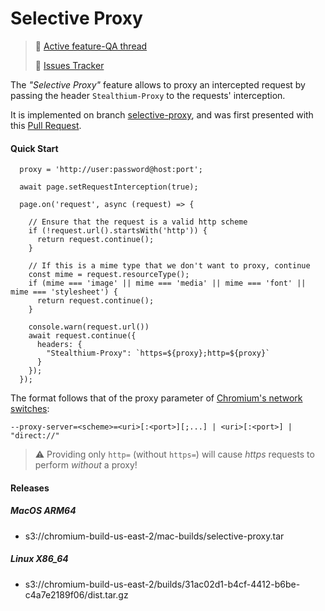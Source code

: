 # Selective Proxy

> 👋 [Active feature-QA thread](https://github.com/teocns/gchromium/issues/5)
>
> 🐛 [Issues Tracker](https://github.com/teocns/gchromium/issues?q=is%3Aopen+is%3Aissue+label%3Aselective-proxy)

The _"Selective Proxy"_ feature allows to proxy an intercepted request by passing the header `Stealthium-Proxy` to the requests' interception.

It is implemented on branch [selective-proxy](https://github.com/teocns/gchromium/tree/selective-proxy), and was first presented with this [Pull Request](https://github.com/teocns/gchromium/pull/3). 




#### Quick Start

```  
  proxy = 'http://user:password@host:port';

  await page.setRequestInterception(true);
  
  page.on('request', async (request) => {

    // Ensure that the request is a valid http scheme
    if (!request.url().startsWith('http')) {
      return request.continue();
    }
    
    // If this is a mime type that we don't want to proxy, continue
    const mime = request.resourceType();
    if (mime === 'image' || mime === 'media' || mime === 'font' || mime === 'stylesheet') {
      return request.continue();
    }
    
    console.warn(request.url())
    await request.continue({
      headers: {
        "Stealthium-Proxy": `https=${proxy};http=${proxy}`
      }
    });
  });  
```

The format follows that of the proxy parameter of [Chromium's network switches](https://www.chromium.org/developers/design-documents/network-settings/):


```--proxy-server=<scheme>=<uri>[:<port>][;...] | <uri>[:<port>] | "direct://"```

> ⚠️ Providing only `http=` (without `https=`) will cause _https_ requests to perform *without* a proxy!


#### Releases


##### MacOS ARM64
- s3://chromium-build-us-east-2/mac-builds/selective-proxy.tar


##### Linux X86_64
- s3://chromium-build-us-east-2/builds/31ac02d1-b4cf-4412-b6be-c4a7e2189f06/dist.tar.gz